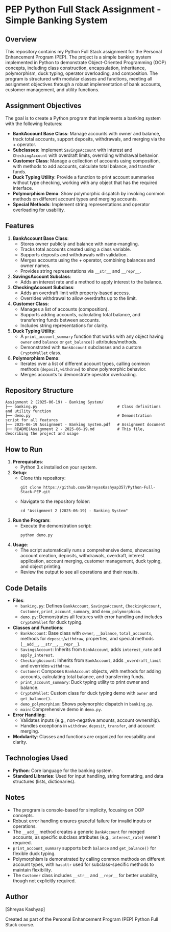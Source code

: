 # PEP Python Full Stack Assignment - Simple Banking System

## Overview
This repository contains my Python Full Stack assignment for the Personal Enhancement Program (PEP). The project is a simple banking system implemented in Python to demonstrate Object-Oriented Programming (OOP) concepts, including class construction, encapsulation, inheritance, polymorphism, duck typing, operator overloading, and composition. The program is structured with modular classes and functions, meeting all assignment objectives through a robust implementation of bank accounts, customer management, and utility functions.

## Assignment Objectives
The goal is to create a Python program that implements a banking system with the following features:
- **BankAccount Base Class**: Manage accounts with owner and balance, track total accounts, support deposits, withdrawals, and merging via the + operator.
- **Subclasses**: Implement `SavingsAccount` with interest and `CheckingAccount` with overdraft limits, overriding withdrawal behavior.
- **Customer Class**: Manage a collection of accounts using composition, with methods to add accounts, calculate total balance, and transfer funds.
- **Duck Typing Utility**: Provide a function to print account summaries without type checking, working with any object that has the required interface.
- **Polymorphism Demo**: Show polymorphic dispatch by invoking common methods on different account types and merging accounts.
- **Special Methods**: Implement string representations and operator overloading for usability.

## Features
1. **BankAccount Base Class**:
   - Stores owner publicly and balance with name-mangling.
   - Tracks total accounts created using a class variable.
   - Supports deposits and withdrawals with validation.
   - Merges accounts using the + operator, combining balances and owner names.
   - Provides string representations via `__str__` and `__repr__`.
2. **SavingsAccount Subclass**:
   - Adds an interest rate and a method to apply interest to the balance.
3. **CheckingAccount Subclass**:
   - Adds an overdraft limit with property-based access.
   - Overrides withdrawal to allow overdrafts up to the limit.
4. **Customer Class**:
   - Manages a list of accounts (composition).
   - Supports adding accounts, calculating total balance, and transferring funds between accounts.
   - Includes string representations for clarity.
5. **Duck Typing Utility**:
   - A `print_account_summary` function that works with any object having `owner` and `balance` or `get_balance()` attributes/methods.
   - Demonstrated with `BankAccount` subclasses and a custom `CryptoWallet` class.
6. **Polymorphism Demo**:
   - Iterates over a list of different account types, calling common methods (`deposit`, `withdraw`) to show polymorphic behavior.
   - Merges accounts to demonstrate operator overloading.

## Repository Structure
```
Assignment 2 (2025-06-19) - Banking System/
├── banking.py                                   # Class definitions and utility function
├── demo.py                                      # Demonstration script for all features
├── 2025-06-19 Assignment - Banking System.pdf   # Assignment document
├── README(Assignment 2 - 2025-06-19.md          # This file, describing the project and usage
```

## How to Run
1. **Prerequisites**:
   - Python 3.x installed on your system.
2. **Setup**:
   - Clone this repository:
     ```
     git clone https://github.com/ShreyasKashyap357/Python-Full-Stack-PEP.git
     ```
   - Navigate to the repository folder:
     ```
     cd "Assignment 2 (2025-06-19) - Banking System"
     ```
3. **Run the Program**:
   - Execute the demonstration script:
     ```
     python demo.py
     ```
4. **Usage**:
   - The script automatically runs a comprehensive demo, showcasing account creation, deposits, withdrawals, overdraft, interest application, account merging, customer management, duck typing, and object printing.
   - Review the output to see all operations and their results.

## Code Details
- **Files**:
  - `banking.py`: Defines `BankAccount`, `SavingsAccount`, `CheckingAccount`, `Customer`, `print_account_summary`, and `demo_polymorphism`.
  - `demo.py`: Demonstrates all features with error handling and includes `CryptoWallet` for duck typing.
- **Classes and Functions**:
  - `BankAccount`: Base class with `owner`, `__balance`, `total_accounts`, methods for `deposit`/`withdraw`, properties, and special methods (`__add__`, `__str__`, `__repr__`).
  - `SavingsAccount`: Inherits from `BankAccount`, adds `interest_rate` and `apply_interest`.
  - `CheckingAccount`: Inherits from `BankAccount`, adds `_overdraft_limit` and overrides `withdraw`.
  - `Customer`: Composes `BankAccount` objects, with methods for adding accounts, calculating total balance, and transferring funds.
  - `print_account_summary`: Duck typing utility to print owner and balance.
  - `CryptoWallet`: Custom class for duck typing demo with `owner` and `get_balance()`.
  - `demo_polymorphism`: Shows polymorphic dispatch in `banking.py`.
  - `main`: Comprehensive demo in `demo.py`.
- **Error Handling**:
  - Validates inputs (e.g., non-negative amounts, account ownership).
  - Handles exceptions in `withdraw`, `deposit`, `transfer`, and account merging.
- **Modularity**: Classes and functions are organized for reusability and clarity.

## Technologies Used
- **Python**: Core language for the banking system.
- **Standard Libraries**: Used for input handling, string formatting, and data structures (lists, dictionaries).

## Notes
- The program is console-based for simplicity, focusing on OOP concepts.
- Robust error handling ensures graceful failure for invalid inputs or operations.
- The `__add__` method creates a generic `BankAccount` for merged accounts, as specific subclass attributes (e.g., `interest_rate`) weren’t required.
- `print_account_summary` supports both `balance` and `get_balance()` for flexible duck typing.
- Polymorphism is demonstrated by calling common methods on different account types, with `hasattr` used for subclass-specific methods to maintain flexibility.
- The `Customer` class includes `__str__` and `__repr__` for better usability, though not explicitly required.

## Author
[Shreyas Kashyap]

Created as part of the Personal Enhancement Program (PEP) Python Full Stack course.
